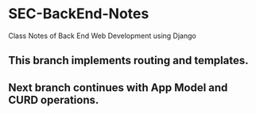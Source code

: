 # SEC-BackEnd-Notes
Class Notes of Back End Web Development using Django

## This branch implements routing and templates. 

## Next branch continues with App Model and CURD operations.